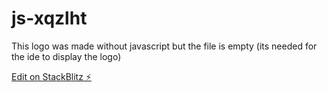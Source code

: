 # js-xqzlht

This logo was made without javascript but the file is empty (its needed for the ide to display the logo)



[Edit on StackBlitz ⚡️](https://stackblitz.com/edit/js-xqzlht)